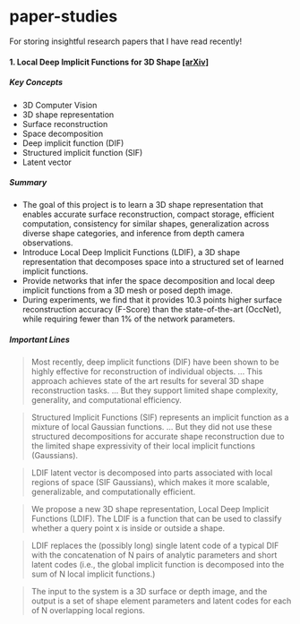 # paper-studies
For storing insightful research papers that I have read recently!

#### 1. Local Deep Implicit Functions for 3D Shape [[arXiv]](https://arxiv.org/abs/1912.06126)
##### Key Concepts
* 3D Computer Vision
* 3D shape representation
* Surface reconstruction
* Space decomposition
* Deep implicit function (DIF)
* Structured implicit function (SIF)
* Latent vector

##### Summary
* The goal of this project is to learn a 3D shape representation that enables accurate surface reconstruction, compact storage, efficient computation, consistency for similar shapes, generalization across diverse shape categories, and inference from depth camera observations.
* Introduce Local Deep Implicit Functions (LDIF), a 3D shape representation that decomposes space into a structured set of learned implicit functions.
* Provide networks that infer the space decomposition and local deep implicit functions from a 3D mesh or posed depth image.
* During experiments, we find that it provides 10.3 points higher surface reconstruction accuracy (F-Score) than the state-of-the-art (OccNet), while requiring fewer than 1% of the network parameters.

##### Important Lines
> Most recently, deep implicit functions (DIF) have been shown to be highly effective for reconstruction of individual objects. ... This approach achieves state
of the art results for several 3D shape reconstruction tasks. ... But they support limited shape complexity, generality, and computational efficiency.

> Structured Implicit Functions (SIF) represents an implicit function as a mixture of local Gaussian functions. ... But they did not use these structured decompositions for accurate shape reconstruction due to the limited shape expressivity of their local implicit functions (Gaussians).

> LDIF latent vector is decomposed into parts associated with local regions of space (SIF Gaussians), which makes it more scalable, generalizable, and computationally efficient.

> We propose a new 3D shape representation, Local Deep Implicit Functions (LDIF). The LDIF is a function that can be used to classify whether a query point x is inside or outside a shape.

> LDIF replaces the (possibly long) single latent code of a typical DIF with the concatenation of N pairs of analytic parameters and short latent codes (i.e., the global implicit function is decomposed into the sum of N local implicit functions.)

> The input to the system is a 3D surface or depth image, and the output is a set of shape element parameters and latent codes for each of
N overlapping local regions.





